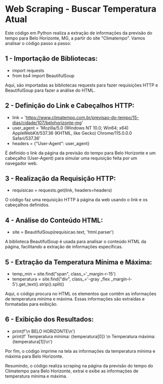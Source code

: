 # Web Scraping - Buscar Temperatura Atual

Este código em Python realiza a extração de informações da previsão do tempo para Belo Horizonte, MG, a partir do site "Climatempo". Vamos analisar o código passo a passo:

## 1 - Importação de Bibliotecas:

* import requests
* from bs4 import BeautifulSoup

Aqui, são importadas as bibliotecas requests para fazer requisições HTTP e BeautifulSoup para fazer a análise do HTML.


## 2 - Definição do Link e Cabeçalhos HTTP:

* link = 'https://www.climatempo.com.br/previsao-do-tempo/15-dias/cidade/107/belohorizonte-mg'
* user_agent = 'Mozilla/5.0 (Windows NT 10.0; Win64; x64) AppleWebKit/537.36 (KHTML, like Gecko) Chrome/115.0.0.0 Safari/537.36'
* headers = {"User-Agent": user_agent}

É definido o link da página da previsão do tempo para Belo Horizonte e um cabeçalho (User-Agent) para simular uma requisição feita por um navegador web.


## 3 - Realização da Requisição HTTP:

* requisicao = requests.get(link, headers=headers)

O código faz uma requisição HTTP à página da web usando o link e os cabeçalhos definidos.


## 4 - Análise do Conteúdo HTML:

* site = BeautifulSoup(requisicao.text, 'html.parser')

A biblioteca BeautifulSoup é usada para analisar o conteúdo HTML da página, facilitando a extração de informações específicas.


## 5 - Extração da Temperatura Mínima e Máxima:

* temp_min = site.find("span", class_='_margin-r-15')
* temperatura = site.find("div", class_='-gray _flex _margin-l-5').get_text().strip().split()

Aqui, o código procura no HTML os elementos que contêm as informações de temperatura mínima e máxima. Essas informações são extraídas e formatadas para exibição.


## 6 - Exibição dos Resultados:

* print(f'\n BELO HORIZONTE\n')
* print(f' Temperatura mínima: {temperatura[0]} \n Temperatura máxima: {temperatura[1]}\n')

Por fim, o código imprime na tela as informações da temperatura mínima e máxima para Belo Horizonte.

Resumindo, o código realiza scraping na página da previsão do tempo do Climatempo para Belo Horizonte, extrai e exibe as informações de temperatura mínima e máxima.

